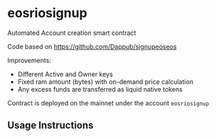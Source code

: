 # eosriosignup
Automated Account creation smart contract

Code based on https://github.com/Dappub/signupeoseos

Improvements:
- Different Active and Owner keys
- Fixed ram amount (bytes) with on-demand price calculation
- Any excess funds are transferred as liquid native tokens

Contract is deployed on the mainnet under the account `eosriosignup`

## Usage Instructions
